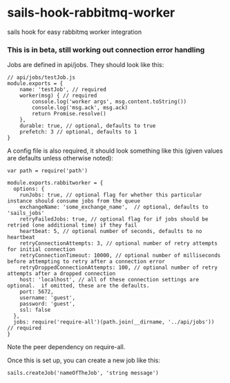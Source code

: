 # sails-hook-rabbitmq-worker

sails hook for easy rabbitmq worker integration

### This is in beta, still working out connection error handling

Jobs are defined in api/jobs.  They should look like this:
```
// api/jobs/testJob.js
module.exports = {
    name: 'testJob', // required
    worker(msg) { // required
        console.log('worker args', msg.content.toString())
        console.log('msg.ack', msg.ack)
        return Promise.resolve()
    },
    durable: true, // optional, defaults to true
    prefetch: 3 // optional, defaults to 1
}
```
A config file is also required, it should look something like this (given values are defaults unless otherwise noted):
```
var path = require('path')

module.exports.rabbitworker = {
  options: {
    runJobs: true, // optional flag for whether this particular instance should consume jobs from the queue
    exchangeName: 'some_exchange_name',  // optional, defaults to 'sails_jobs'
    retryFailedJobs: true, // optional flag for if jobs should be retried (one additional time) if they fail
    heartbeat: 5, // optional number of seconds, defaults to no heartbeat
    retryConnectionAttempts: 3, // optional number of retry attempts for initial connection
    retryConnectionTimeout: 10000, // optional number of milliseconds before attempting to retry after a connection error
    retryDroppedConnectionAttempts: 100, // optional number of retry attempts after a dropped connection 
    host: 'localhost', // all of these connection settings are optional.  if omitted, these are the defaults.
    port: 5672,
    username: 'guest',
    password: 'guest',
    ssl: false
  },
  jobs: require('require-all')(path.join(__dirname, '../api/jobs'))  // required
}
```
Note the peer dependency on require-all.

Once this is set up, you can create a new job like this:
```
sails.createJob('nameOfTheJob', 'string message')
```


